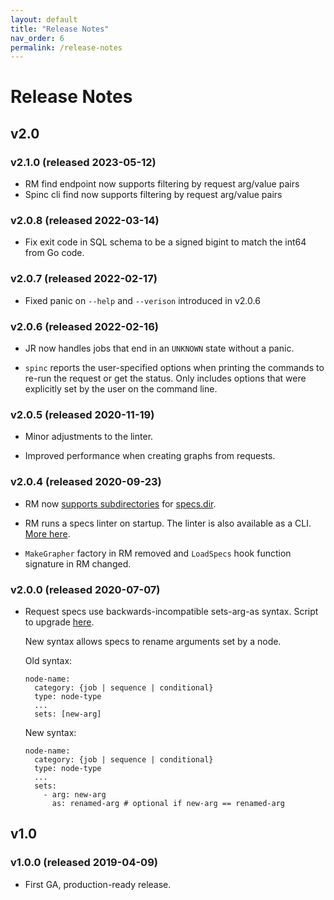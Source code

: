 ```yaml
---
layout: default
title: "Release Notes"
nav_order: 6
permalink: /release-notes
---
```


# Release Notes

## v2.0

### v2.1.0 (released 2023-05-12)

* RM find endpoint now supports filtering by request arg/value pairs
* Spinc cli find now supports filtering by request arg/value pairs

### v2.0.8 (released 2022-03-14)

* Fix exit code in SQL schema to be a signed bigint to match the int64 from Go code.

### v2.0.7 (released 2022-02-17)

* Fixed panic on `--help` and `--verison` introduced in v2.0.6

### v2.0.6 (released 2022-02-16)

* JR now handles jobs that end in an `UNKNOWN` state without a panic.

* `spinc` reports the user-specified options when printing the commands to re-run the request or get the status. Only includes options that were explicitly set by the user on the command line.

### v2.0.5 (released 2020-11-19)

* Minor adjustments to the linter.

* Improved performance when creating graphs from requests.

### v2.0.4 (released 2020-09-23)

* RM now [supports subdirectories](/spincycle/v2.0/develop/requests) for [specs.dir](/spincycle/v2.0/operate/configure#rm.specs.dir).

* RM runs a specs linter on startup. The linter is also available as a CLI. [More here](/spincycle/v2.0/develop/requests).

* `MakeGrapher` factory in RM removed and `LoadSpecs` hook function signature in RM changed.

### v2.0.0 (released 2020-07-07)

* Request specs use backwards-incompatible sets-arg-as syntax. Script to upgrade [here](https://github.com/square/spincycle/tree/master/util/reformat-yaml/).

  New syntax allows specs to rename arguments set by a node.

  Old syntax:
  ```
  node-name:
    category: {job | sequence | conditional}
    type: node-type
    ...
    sets: [new-arg]
  ```
  New syntax:
  ```
  node-name:
    category: {job | sequence | conditional}
    type: node-type
    ...
    sets:
      - arg: new-arg
        as: renamed-arg # optional if new-arg == renamed-arg
  ```

## v1.0

### v1.0.0 (released 2019-04-09)

* First GA, production-ready release.

